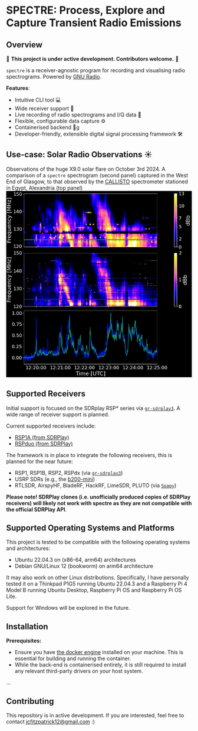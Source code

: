 # SPECTRE: Process, Explore and Capture Transient Radio Emissions

## Overview

:loudspeaker: **This project is under active development. Contributors welcome.**  :loudspeaker:

`spectre` is a receiver-agnostic program for recording and visualising radio spectrograms. Powered by [GNU Radio](https://www.gnuradio.org/).

**Features**:  

- Intuitive CLI tool :computer:
- Wide receiver support :satellite:
- Live recording of radio spectrograms and I/Q data :floppy_disk:
- Flexible, configurable data capture :gear:
- Containerised backend :whale:g 
- Developer-friendly, extensible digital signal processing framework :hammer_and_wrench:

## Use-case: Solar Radio Observations :sunny:
Observations of the huge X9.0 solar flare on October 3rd 2024. A comparison of a ```spectre``` spectrogram (second panel) captured in the West End of Glasgow, to that observed by the [CALLISTO](https://e-callisto.org/) spectrometer stationed in Egypt, Alexandria (top panel)
![Observations of the huge X9.0 solar flare on October 3rd 2024. A comparison of a spectre spectrogram (second panel) captured in the West End of Glasgow, to that observed by the CALLISTO spectrometer stationed in Egypt, Alexandria (top panel)](docs/gallery/comparison.png)


## Supported Receivers

Initial support is focused on the SDRplay RSP* series via [`gr-sdrplay3`](https://github.com/fventuri/gr-sdrplay3). A wide range of receiver support is planned.

Current supported receivers include:  

- [RSP1A (from SDRPlay)](https://www.sdrplay.com/rsp1a/)
- [RSPduo (from SDRPlay)](https://www.sdrplay.com/rspduo/)

The framework is in place to integrate the following receivers, this is planned for the near future:  

- RSP1, RSP1B, RSP2, RSPdx (via [`gr-sdrplay3`](https://github.com/fventuri/gr-sdrplay3))
- USRP SDRs (e.g., the [b200-mini](https://www.ettus.com/all-products/usrp-b200mini/))
- RTLSDR, AirspyHF, BladeRF, HackRF, LimeSDR, PLUTO (via [`Soapy`](https://wiki.gnuradio.org/index.php/Soapy))

**Please note! SDRPlay clones (i.e. unofficially produced copies of SDRPlay receivers) will likely not work with spectre as they are not compatible with the official SDRPlay API**. 

## Supported Operating Systems and Platforms
This project is tested to be compatible with the following operating systems and architectures:

- Ubuntu 22.04.3 on (x86-64, arm64) architectures
- Debian GNU/Linux 12 (bookworm) on arm64 architecture

It may also work on other Linux distributions. Specifically, I have personally tested it on a Thinkpad P1G5 running Ubuntu 22.04.3 and a Raspberry Pi 4 Model B running Ubuntu Desktop, Raspberry Pi OS and Raspberry Pi OS Lite.

Support for Windows will be explored in the future.

## Installation

**Prerequisites:**
- Ensure you have [the docker engine](https://docs.docker.com/engine/install/ubuntu/) installed on your machine. This is essential for building and running the container.
- While the back-end is containerised entirely, it is still required to install any relevant third-party drivers on your host system.

...

## Contributing
This repository is in active development. If you are interested, feel free to contact  jcfitzpatrick12@gmail.com :)
